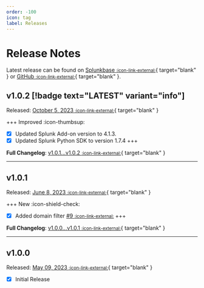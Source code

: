 ```yaml
---
order: -100
icon: tag
label: Releases
---
```


# Release Notes

Latest release can be found on [Splunkbase <small>:icon-link-external:</small>](https://splunkbase.splunk.com/app/6893){ target="blank" } or [GitHub <small>:icon-link-external:</small>](https://github.com/ZachChristensen28/TA-crowdstrike-identities/releases){ target="blank" }.

## v1.0.2 [!badge text="LATEST" variant="info"]

Released: [October 5, 2023 <small>:icon-link-external:</small>](https://github.com/ZachChristensen28/TA-crowdstrike-identities/releases/tag/v1.0.2){ target="blank" }

+++ Improved :icon-thumbsup:
- [x] Updated Splunk Add-on version to 4.1.3.
- [x] Updated Splunk Python SDK to version 1.7.4
+++

**Full Changelog**: [v1.0.1...v1.0.2 <small>:icon-link-external:</small>](https://github.com/ZachChristensen28/TA-crowdstrike-identities/compare/v1.0.1...v1.0.2){ target="blank" }

---

## v1.0.1

Released: [June 8, 2023 <small>:icon-link-external:</small>](https://github.com/ZachChristensen28/TA-crowdstrike-identities/releases/tag/v1.0.1){ target="blank" }

+++ New :icon-shield-check:
- [x] Added domain filter [#9 <small>:icon-link-external:</small>](https://github.com/ZachChristensen28/TA-crowdstrike-identities/issues/9)
+++

**Full Changelog**: [v1.0.0...v1.0.1 <small>:icon-link-external:</small>](https://github.com/ZachChristensen28/TA-crowdstrike-identities/compare/v1.0.0...v1.0.1){ target="blank" }

---

## v1.0.0 

Released: [May 09, 2023 <small>:icon-link-external:</small>](https://github.com/ZachChristensen28/TA-crowdstrike-identities/releases/tag/v1.0.0){ target="blank" }

- [x] Initial Release
